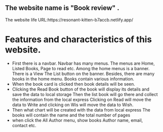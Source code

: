 

<h2>The website name is "Book review" .</h2>
The website life URL:<a>https://resonant-kitten-b7accb.netlify.app/</a>
<h1>
  Features and characteristics of this website.
</h1>
<ul>
  <li>
    First there is a navbar. Navbar has many menus. The menus are Home, Listed Books, Page to read etc.
    Among the home menus is a banner. There is a View The List button on the banner. Besides, there are many books  in the home menu. Books contain various information.
</li>
<li>
    When the book card is clicked then book details will be seen.
</li>
<li>
    Clicking the Read Book button of the book will display its details and save the data to local storage
    Then the list book will go there and collect the information from the local express
    Clicking on Read will move the data to Write and clicking on Wis will move the data to Wish.
</li>
<li>
    Then what chart will be created with the data from local express
    The books will contain the name and the total number of pages
</li>
<li>
    when click the All Author menu, show books Author name, email, contact etc. 
</li>
</ul>
